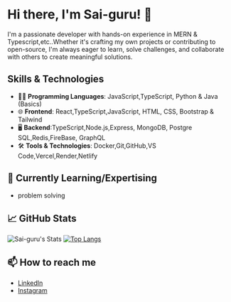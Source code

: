 # Hi there, I'm Sai-guru! 👋

I'm a passionate developer with hands-on experience in MERN & Typescript,etc..Whether it's crafting my own projects or contributing to open-source, I'm always eager to learn, solve challenges, and collaborate with others to create meaningful solutions.

## Skills & Technologies
- 🧑‍💻 **Programming Languages**: JavaScript,TypeScript, Python & Java (Basics)
- 🌐 **Frontend**: React,TypeScript,JavaScript, HTML, CSS, Bootstrap & Tailwind
- 🖥️ **Backend**:TypeScript,Node.js,Express, MongoDB, Postgre SQL,Redis,FireBase, GraphQL
- 🛠️ **Tools & Technologies**: Docker,Git,GitHub,VS Code,Vercel,Render,Netlify



## 🌱 Currently Learning/Expertising
 - problem solving

## 📈 GitHub Stats
![Sai-guru's Stats](https://github-readme-stats.vercel.app/api?username=Sai-guru&theme=blue-green&show_icons=true&hide_border=false&count_private=true)   [![Top Langs](https://github-readme-stats.vercel.app/api/top-langs/?username=Sai-guru&layout=compact)](https://github.com/Sai-guru/github-readme-stats)

## 📫 How to reach me
- [LinkedIn](https://www.linkedin.com/in/sai-guru-prigeesh-m-9a429730a?utm_source=share&utm_campaign=share_via&utm_content=profile&utm_medium=android_app)
- [Instagram](https://www.instagram.com/prigeesh._.2006?igsh=MWJhZHdtamluNXZzZw==)
